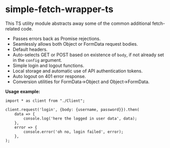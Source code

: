 # simple-fetch-wrapper-ts
This TS utility module abstracts away some of the common additional fetch-related code.

* Passes errors back as Promise rejections.
* Seamlessly allows both Object or FormData request bodies.
* Default headers.
* Auto-selects GET or POST based on existence of `body`, if not already set in the `config` argument.
* Simple login and logout functions.
* Local storage and automatic use of API authentication tokens.
* Auto logout on 401 error response.
* Conversion utilities for FormData->Object and Object->FormData.

**Usage example:**

```
import * as client from "./Client";

client.request('login', {body: {username, password}}).then(
    data => {
        console.log('here the logged in user data', data);
    },
    error => {
        console.error('oh no, login failed', error);
    },
);
```
